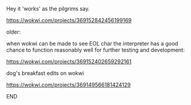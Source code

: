 
Hey it 'works' as the pilgrims say.

  https://wokwi.com/projects/369152842456199169


older:


 when wokwi can be made to see EOL char the interpreter
 has a good chance to function reasonably well for
 further testing and development:

  https://wokwi.com/projects/369152402659292161


  dog's breakfast edits on wokwi

  https://wokwi.com/projects/369149566181424129

END
